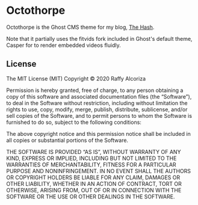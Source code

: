 # Octothorpe

Octothorpe is the Ghost CMS theme for my blog, [The Hash](https://blog.raffyal.co).

Note that it partially uses the fitvids fork included in Ghost's default theme, Casper for to render embedded videos fluidly.

## License

The MIT License (MIT)
Copyright © 2020 Raffy Alcoriza

Permission is hereby granted, free of charge, to any person obtaining a copy of this software and associated documentation files (the “Software”), to deal in the Software without restriction, including without limitation the rights to use, copy, modify, merge, publish, distribute, sublicense, and/or sell copies of the Software, and to permit persons to whom the Software is furnished to do so, subject to the following conditions:

The above copyright notice and this permission notice shall be included in all copies or substantial portions of the Software.

THE SOFTWARE IS PROVIDED “AS IS”, WITHOUT WARRANTY OF ANY KIND, EXPRESS OR IMPLIED, INCLUDING BUT NOT LIMITED TO THE WARRANTIES OF MERCHANTABILITY, FITNESS FOR A PARTICULAR PURPOSE AND NONINFRINGEMENT. IN NO EVENT SHALL THE AUTHORS OR COPYRIGHT HOLDERS BE LIABLE FOR ANY CLAIM, DAMAGES OR OTHER LIABILITY, WHETHER IN AN ACTION OF CONTRACT, TORT OR OTHERWISE, ARISING FROM, OUT OF OR IN CONNECTION WITH THE SOFTWARE OR THE USE OR OTHER DEALINGS IN THE SOFTWARE.